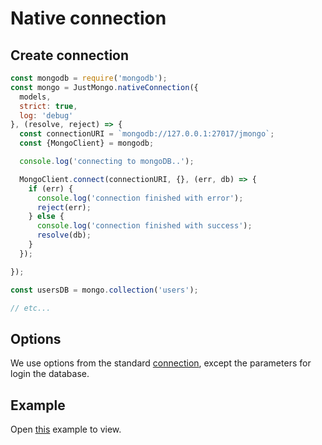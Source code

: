 # Native connection

## Create connection

```javascript
const mongodb = require('mongodb');
const mongo = JustMongo.nativeConnection({
  models,
  strict: true,
  log: 'debug'
}, (resolve, reject) => {
  const connectionURI = `mongodb://127.0.0.1:27017/jmongo`;
  const {MongoClient} = mongodb;

  console.log('connecting to mongoDB..');

  MongoClient.connect(connectionURI, {}, (err, db) => {
    if (err) {
      console.log('connection finished with error');
      reject(err);
    } else {
      console.log('connection finished with success');
      resolve(db);
    }
  });

});

const usersDB = mongo.collection('users');

// etc...
```

## Options

We use options from the standard [connection](https://github.com/deviun/just-mongo#create-connection), except the parameters for login the database.

## Example

Open [this](https://github.com/deviun/just-mongo/blob/master/examples/native.connection.js) example to view.